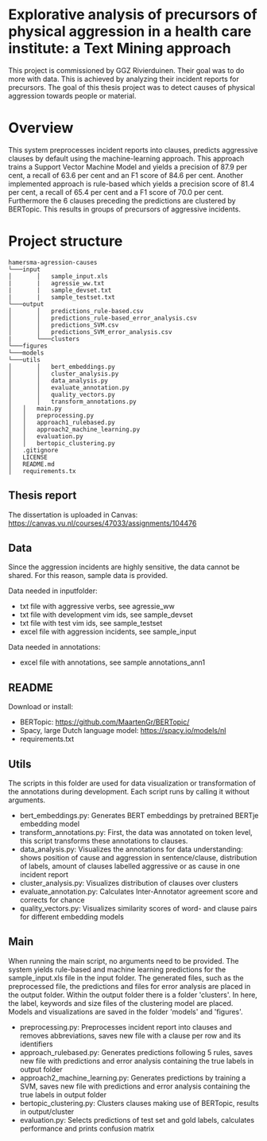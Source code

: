 # Explorative analysis of precursors of physical aggression in a health care institute: a Text Mining approach
This project is commissioned by GGZ Rivierduinen. Their goal was to do more with data. This is achieved by analyzing their incident reports for precursors. The goal of this thesis project was to detect causes of physical aggression towards people or material. 

# Overview
This system preprocesses incident reports into clauses, predicts aggressive clauses by default using the machine-learning approach. This approach trains a Support Vector Machine Model and yields a precision of 87.9 per cent, a recall of 63.6 per cent and an F1 score of 84.6 per cent. Another implemented approach is rule-based which yields a precision score of 81.4 per cent, a recall of 65.4 per cent and a F1 score of 70.0 per cent. Furthermore the 6 clauses preceding the predictions are clustered by BERTopic. This results in groups of precursors of aggressive incidents. 

# Project structure

```
hamersma-agression-causes
└───input
│       │   sample_input.xls
|       |   agressie_ww.txt
|       |   sample_devset.txt
|       |   sample_testset.txt
└───output
│       │   predictions_rule-based.csv
│       │   predictions_rule-based_error_analysis.csv
│       │   predictions_SVM.csv
│       │   predictions_SVM_error_analysis.csv
|       └───clusters
└───figures
└───models
└───utils
│       │   bert_embeddings.py
│       │   cluster_analysis.py
│       │   data_analysis.py
│       │   evaluate_annotation.py
│       │   quality_vectors.py
│       │   transform_annotations.py
│   │   main.py
│   │   preprocessing.py
│   │   approach1_rulebased.py
│   │   approach2_machine_learning.py
│   │   evaluation.py
│   │   bertopic_clustering.py
│   .gitignore
│   LICENSE
│   README.md
│   requirements.tx
```

## Thesis report
The dissertation is uploaded in Canvas: https://canvas.vu.nl/courses/47033/assignments/104476

## Data
Since the aggression incidents are highly sensitive, the data cannot be shared. For this reason, sample data is provided.

Data needed in inputfolder:
- txt file with aggressive verbs, see agressie_ww
- txt file with development vim ids, see sample_devset
- txt file with test vim ids, see sample_testset
- excel file with aggression incidents, see sample_input

Data needed in annotations:
- excel file with annotations, see sample annotations_ann1

## README
Download or install:
- BERTopic: https://github.com/MaartenGr/BERTopic/
- Spacy, large Dutch language model: https://spacy.io/models/nl
- requirements.txt

## Utils
The scripts in this folder are used for data visualization or transformation of the annotations during development. Each script runs by calling it without arguments.

- bert_embeddings.py: Generates BERT embeddings by pretrained BERTje embedding model
- transform_annotations.py: First, the data was annotated on token level, this script transforms these annotations to clauses.
- data_analysis.py: Visualizes the annotations for data understanding: shows position of cause and aggression in sentence/clause, distribution of labels, amount of clauses labelled aggressive or as cause in one incident report
- cluster_analysis.py: Visualizes distribution of clauses over clusters
- evaluate_annotation.py: Calculates Inter-Annotator agreement score and corrects for chance
- quality_vectors.py: Visualizes similarity scores of word- and clause pairs for different embedding models

## Main
When running the main script, no arguments need to be provided. The system yields rule-based and machine learning predictions for the sample_input.xls file in the input folder. The generated files, such as the preprocessed file, the predictions and files for error analysis are placed in the output folder. Within the output folder there is a folder 'clusters'. In here, the label, keywords and size files of the clustering model are placed. Models and visualizations are saved in the folder 'models' and 'figures'.

- preprocessing.py: Preprocesses incident report into clauses and removes abbreviations, saves new file with a clause per row and its identifiers
- approach_rulebased.py: Generates predictions following 5 rules, saves new file with predictions and error analysis containing the true labels in output folder
- approach2_machine_learning.py:	Generates predictions by training a SVM, saves new file with predictions and error analysis containing the true labels in output folder
- bertopic_clustering.py: Clusters clauses making use of BERTopic, results in output/cluster
- evaluation.py: Selects predictions of test set and gold labels, calculates performance and prints confusion matrix




